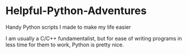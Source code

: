 # Helpful-Python-Adventures
Handy Python scripts I made to make my life easier

I am usually a C/C++ fundamentalist, but for ease of writing programs in less time for them to work, Python is pretty nice.